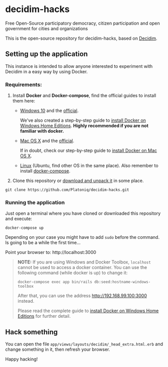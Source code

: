 # decidim-hacks

Free Open-Source participatory democracy, citizen participation and open government for cities and organizations

This is the open-source repository for decidim-hacks, based on [Decidim](https://github.com/decidim/decidim).

## Setting up the application

This instance is intended to allow anyone interested to experiment with Decidim in a easy way by using Docker.

### Requirements: 

1. Install **Docker** and **Docker-compose**, find the official guides to install them here:
    - [Windows 10](https://runnable.com/docker/install-docker-on-windows-10) and the [official](https://docs.docker.com/docker-for-windows/install/).

      We've also created a step-by-step guide to [install Docker on Windows Home Editions](docs/install-docker-on-windows-10-home.md). **Highly recommended if you are not familiar with docker.**

    - [Mac OS X](https://runnable.com/docker/install-docker-on-macos) and the [official](https://docs.docker.com/docker-for-mac/install/).

      If in doubt, check our step-by-step guide to [install Docker on Mac OS X](docs/install-docker-on-macos.md).

    - [Linux](https://docs.docker.com/install/linux/docker-ce/ubuntu/) (Ubuntu, find other OS in the same place). Also remember to install [docker-compose](https://docs.docker.com/compose/install/).

2. Clone this repository or [download and unpack it](https://github.com/Platoniq/decidim-hacks/archive/master.zip) in some place.

```
git clone https://github.com/Platoniq/decidim-hacks.git
```

### Running the application

Just open a terminal where you have cloned or downloaded this repository and execute:

```
docker-compose up
```

Depending on your case you might have to add `sudo` before the command. Is going to be a while the first time...

Point your browser to: http://localhost:3000

> **NOTE:** If you are using Windows and Docker Toolbox, `localhost` cannot be used to access a docker container. You can use the following command (while docker is up) to change it:
> ```
> docker-compose exec app bin/rails db:seed:hostname-windows-toolbox
> ```
> After that, you can use the address http://192.168.99.100:3000 instead.
> 
> Please read the complete guide to [install Docker on Windows Home Editions](docs/install-docker-on-windows-10-home.md) for further detail.

## Hack something

You can open the file `app/views/layouts/decidim/_head_extra.html.erb` and change something in it, then refresh your browser.

Happy hacking!

